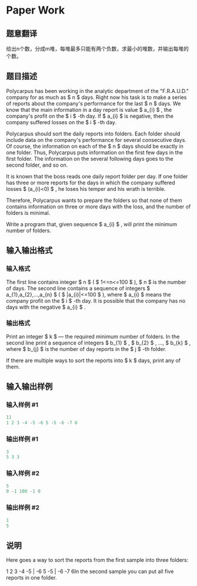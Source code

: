 # Paper Work

## 题意翻译

给出n个数，分成m堆，每堆最多只能有两个负数，求最小的堆数，并输出每堆的个数。

## 题目描述

Polycarpus has been working in the analytic department of the "F.R.A.U.D." company for as much as $ n $ days. Right now his task is to make a series of reports about the company's performance for the last $ n $ days. We know that the main information in a day report is value $ a_{i} $ , the company's profit on the $ i $ -th day. If $ a_{i} $ is negative, then the company suffered losses on the $ i $ -th day.

Polycarpus should sort the daily reports into folders. Each folder should include data on the company's performance for several consecutive days. Of course, the information on each of the $ n $ days should be exactly in one folder. Thus, Polycarpus puts information on the first few days in the first folder. The information on the several following days goes to the second folder, and so on.

It is known that the boss reads one daily report folder per day. If one folder has three or more reports for the days in which the company suffered losses $ (a_{i}&lt;0) $ , he loses his temper and his wrath is terrible.

Therefore, Polycarpus wants to prepare the folders so that none of them contains information on three or more days with the loss, and the number of folders is minimal.

Write a program that, given sequence $ a_{i} $ , will print the minimum number of folders.

## 输入输出格式

### 输入格式

The first line contains integer $ n $ ( $ 1<=n<=100 $ ), $ n $ is the number of days. The second line contains a sequence of integers $ a_{1},a_{2},...,a_{n} $ ( $ |a_{i}|<=100 $ ), where $ a_{i} $ means the company profit on the $ i $ -th day. It is possible that the company has no days with the negative $ a_{i} $ .

### 输出格式

Print an integer $ k $ — the required minimum number of folders. In the second line print a sequence of integers $ b_{1} $ , $ b_{2} $ , ..., $ b_{k} $ , where $ b_{j} $ is the number of day reports in the $ j $ -th folder.

If there are multiple ways to sort the reports into $ k $ days, print any of them.

## 输入输出样例

### 输入样例 #1

```cpp
11
1 2 3 -4 -5 -6 5 -5 -6 -7 6

```
### 输出样例 #1

```cpp
3
5 3 3 
```


### 输入样例 #2

```cpp
5
0 -1 100 -1 0

```
### 输出样例 #2

```cpp
1
5 
```


## 说明

Here goes a way to sort the reports from the first sample into three folders:

1 2 3 -4 -5 | -6 5 -5 | -6 -7 6In the second sample you can put all five reports in one folder.

